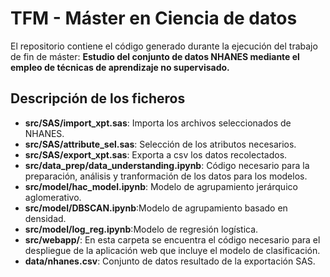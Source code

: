 # TFM - Máster en Ciencia de datos

El repositorio contiene el código generado durante la ejecución del trabajo de fin de máster: **Estudio del conjunto de datos NHANES mediante el empleo de técnicas de aprendizaje no supervisado.**

## Descripción de los ficheros

- **src/SAS/import_xpt.sas**: Importa los archivos seleccionados de NHANES.
- **src/SAS/attribute_sel.sas**: Selección de los atributos necesarios.
- **src/SAS/export_xpt.sas**: Exporta a csv los datos recolectados.
- **src/data_prep/data_understanding.ipynb**: Código necesario para la preparación, análisis y tranformación de los datos para los modelos.
- **src/model/hac_model.ipynb**: Modelo de agrupamiento jerárquico aglomerativo.
- **src/model/DBSCAN.ipynb**:Modelo de agrupamiento basado en densidad.
- **src/model/log_reg.ipynb**:Modelo de regresión logística.
- **src/webapp/**: En esta carpeta se encuentra el código necesario para el despliegue de la aplicación web que incluye el modelo de clasificación.
- **data/nhanes.csv**: Conjunto de datos resultado de la exportación SAS.
